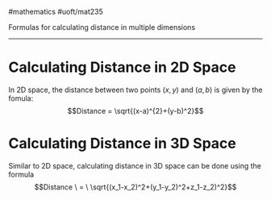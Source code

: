 #mathematics #uoft/mat235 

Formulas for calculating distance in multiple dimensions

---
# Calculating Distance in 2D Space
In 2D space, the distance between two points $(x,y)$ and $(a,b)$ is given by the fomula: $$Distance = \sqrt{(x-a)^{2}+(y-b)^2}$$

# Calculating Distance in 3D Space
Similar to 2D space, calculating distance in 3D space can be done using the formula
$$Distance \ = \ \sqrt{(x_1-x_2)^2+(y_1-y_2)^2+z_1-z_2)^2}$$